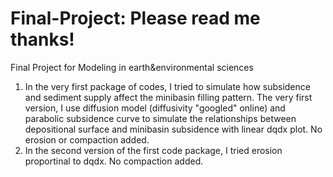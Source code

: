 # Final-Project: Please read me thanks!
Final Project for Modeling in earth&amp;environmental sciences
1) In the very first package of codes, I tried to simulate how subsidence and sediment supply affect the minibasin filling pattern. The very first version, I use diffusion model (diffusivity "googled" online) and parabolic subsidence curve to simulate the relationships between depositional surface and minibasin subsidence with linear dqdx plot. No erosion or compaction added.
2) In the second version of the first code package, I tried erosion proportinal to dqdx. No compaction added.
